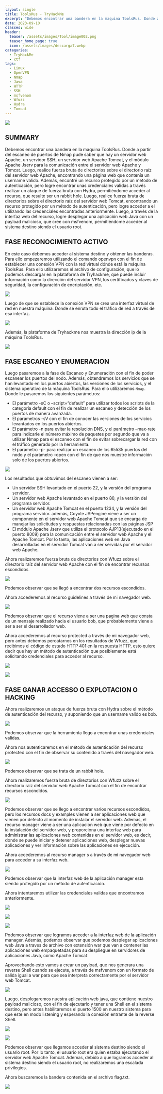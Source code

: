 ```yaml
---
layout: single
title: ToolsRus - TryHackMe
excerpt: "Debemos encontrar una bandera en la maquina ToolsRus. Donde a partir del escaneo de puertos de Nmap pude saber que hay un servidor web Apache, un servidor web Apache Tomcat, y el módulo Apache Jserv para la comunicación entre el servidor web Apache y Tomcat. Luego, realice fuerza bruta de directorios sobre el directorio raíz del servidor web Apache, encontrando un username valido. Además, encontré un recurso protegido por un método de autenticación, pero logre encontrar unas credenciales validas a través realizar un ataque de fuerza bruta con Hydra, permitiéndome acceder al recurso, que resulto ser un rabbit hole. Luego, realice fuerza bruta de directorios sobre el directorio raíz del servidor web Tomcat, encontrando un recurso protegido por un método de autenticación, pero logre acceder a el utilizando las credenciales encontradas anteriormente. Luego, logre desplegar una aplicación web Java con un payload malicioso, que cree con msfvenom, permitiéndome acceder al sistema destino siendo root."
date: 2023-09-10	
classes: wide
header:
  teaser: /assets/images/Tool/image002.png
  teaser_home_page: true
  icon: /assets/images/descarga7.webp
categories:
  - TryHackMe
  - ctf
tags:
  - Linux  
  - OpenVPN
  - Nmap
  - Java
  - HTTP
  - SSH
  - msfvenom
  - Wfuzz
  - Hydra
  - Tomcat
---
```


![](/assets/images/Tool/image001.png)

## SUMMARY

Debemos encontrar una bandera en la maquina ToolsRus. Donde a partir del escaneo de puertos de Nmap pude saber que hay un servidor web Apache, un servidor SSH, un servidor web Apache Tomcat, y el módulo Apache Jserv para la comunicación entre el servidor web Apache y Tomcat. Luego, realice fuerza bruta de directorios sobre el directorio raíz del servidor web Apache, encontrando una página web que contenía un username valido. Además, encontré un recurso protegido por un método de autenticación, pero logre encontrar unas credenciales validas a través realizar un ataque de fuerza bruta con Hydra, permitiéndome acceder al recurso, que resulto ser un rabbit hole. Luego, realice fuerza bruta de directorios sobre el directorio raíz del servidor web Tomcat, encontrando un recurso protegido por un método de autenticación, pero logre acceder a el utilizando las credenciales encontradas anteriormente. Luego, a través de la interfaz web del recurso, logre desplegar una aplicación web Java con un payload malicioso, que cree con msfvenom, permitiéndome acceder al sistema destino siendo el usuario root.

## FASE RECONOCIMIENTO ACTIVO

En este caso debemos acceder al sistema destino y obtener las banderas. Para ello empezaremos utilizando el comando openvpn con el fin de establecer una conexión VPN con la red virtual dónde está la máquina ToolsRus. Para ello utilizaremos el archivo de configuración, que lo podemos descargar en la plataforma de Tryhackme, que puede incluir información como la dirección del servidor VPN, los certificados y claves de seguridad, la configuración de encriptación, etc.

![](/assets/images/Tool/image003.png)

Luego de que se establece la conexión VPN se crea una interfaz virtual de red en nuestra máquina. Donde se enruta todo el tráfico de red a través de esa interfaz.

![](/assets/images/Tool/image004.png)

Además, la plataforma de Tryhackme nos muestra la dirección ip de la máquina ToolsRus.

![](/assets/images/Tool/image005.png)

## FASE ESCANEO Y ENUMERACION
Luego pasaremos a la fase de Escaneo y Enumeración con el fin de poder escanear los puertos del nodo. Además, obtendremos los servicios que se han levantado en los puertos abiertos, las versiones de los servicios, y el sistema operativo de la máquina ToolsRus. Para ello utilizaremos `Nmap`. Donde le pasaremos los siguientes parámetros:

- El parámetro -sC o –script=”default” para utilizar todos los scripts de la categoría default con el fin de realizar un escaneo y detección de los puertos de manera avanzada.
- El parámetros -sV con el fin de conocer las versiones de los servicios levantados en los puertos abiertos.
- El parámetro -n para evitar la resolución DNS, y el parámetro –max-rate para indicarle el número máximo de paquetes por segundo que va a utilizar Nmap para el escaneo con el fin de evitar sobrecargar la red con el tráfico generado por la herramienta.
- El parámetro -p- para realizar un escaneo de los 65535 puertos del nodo y el parámetro –open con el fin de que nos muestre información solo de los puertos abiertos.

![](/assets/images/Tool/image006.png)

Los resultados que obtuvimos del escaneo vienen a ser:
- Un servidor SSH levantado en el puerto 22, y la versión del programa servidor.
- Un servidor web Apache levantado en el puerto 80, y la versión del programa servidor.
- Un servidor web Apache Tomcat en el puerto 1234, y la versión del programa servidor. además, Coyote JSPengine viene a ser un componente en el servidor web Apache Tomcat que se encarga de manejar las solicitudes y respuestas relacionadas con las páginas JSP
- El módulo Apache Jserv que utiliza el protocolo AJP13(ejecutado en el puerto 8009) para la comunicación entre el servidor web Apache y el Apache Tomcat. Por lo tanto, las aplicaciones web en Java desarrolladas en el servidor Tomcat van a ser servidas por el servidor web Apache.

Ahora realizaremos fuerza bruta de directorios con Wfuzz sobre el directorio raíz del servidor web Apache con el fin de encontrar recursos escondidos.

![](/assets/images/Tool/image007.png)

Podemos observar que se llegó a encontrar dos recursos escondidos.

Ahora accederemos al recurso guidelines a través de mi navegador web.

![](/assets/images/Tool/image008.png)

Podemos observar que el recurso viene a ser una pagina web que consta de un mensaje realizado hacia el usuario bob, que probablemente viene a ser a ser el desarrollador web.

Ahora accederemos al recurso protected a través de mi navegador web, pero antes debemos percatarnos en los resultados de Wfuzz, que recibimos el código de estado HTTP 401 en la respuesta HTTP, esto quiere decir que hay un método de autenticación que posiblemente está solicitando credenciales para acceder al recurso.

![](/assets/images/Tool/image009.png)

![](/assets/images/Tool/image010.png)

## FASE GANAR ACCESSO O EXPLOTACION O HACKING

Ahora realizaremos un ataque de fuerza bruta con Hydra sobre el método de autenticación del recurso, y suponiendo que un username valido es bob.

![](/assets/images/Tool/image011.png)

Podemos observar que la herramienta llego a encontrar unas credenciales validas.

Ahora nos autenticaremos en el método de autenticación del recurso protected con el fin de observar su contenido a través del navegador web.

![](/assets/images/Tool/image012.png)

Podemos observar que se trata de un rabbit hole.

Ahora realizaremos fuerza bruta de directorios con Wfuzz sobre el directorio raíz del servidor web Apache Tomcat con el fin de encontrar recursos escondidos.

![](/assets/images/Tool/image013.png)

Podemos observar que se llego a encontrar varios recursos escondidos, pero los recursos docs y examples vienen a ser aplicaciones web que vienen por defecto al momento de instalar el servidor web. Además, el recurso manager viene a ser una aplicación web que viene por defecto en la instalación del servidor web, y proporciona una interfaz web para administrar las aplicaciones web contenidas en el servidor web, es decir, donde se puede iniciar y detener aplicaciones web, desplegar nuevas aplicaciones y ver información sobre las aplicaciones en ejecución.

Ahora accederemos al recurso manager s a través de mi navegador web para acceder a su interfaz web.

![](/assets/images/Tool/image014.png)

Podemos observar que la interfaz web de la aplicación manager esta siendo protegido por un método de autenticación.

Ahora intentaremos utilizar las credenciales validas que encontramos anteriormente.

![](/assets/images/Tool/image015.png)

![](/assets/images/Tool/image016.png)

![](/assets/images/Tool/image017.png)

Podemos observar que logramos acceder a la interfaz web de la aplicación manager. Además, podemos observar que podemos desplegar aplicaciones web Java a traves de archivo con extensión war que van a contener las aplicaciones web empaquetadas para su despliegue en servidores de aplicaciones Java, como Apache Tomcat

Aprovechando esto vamos a crear un payload, que nos generara una reverse Shell cuando se ejecute, a través de msfvenom con un formato de salida igual a war para que sea interpreta correctamente por el servidor web Tomcat.

![](/assets/images/Tool/image018.png)

Luego, desplegaremos nuestra aplicación web java, que contiene nuestro payload malicioso, con el fin de ejecutarlo y tener una Shell en el sistema destino, pero antes habilitaremos el puerto 1500 en nuestro sistema para que este en modo listening y esperando la conexión entrante de la reverse Shell.

![](/assets/images/Tool/image019.png)

![](/assets/images/Tool/image020.png)

Podemos observar que llegamos acceder al sistema destino siendo el usuario root. Por lo tanto, el usuario root era quien estaba ejecutando el servidor web Apache Tomcat. Ademas, debido a que logramos acceder al sistema destino siendo el usuario root, no realizaremos una escalada privilegios.

Ahora buscaremos la bandera contenida en el archivo flag.txt.

![](/assets/images/Tool/image021.png) 
 
 
 
 
 
 
 
 
 
 
 
 
 
 
 



































